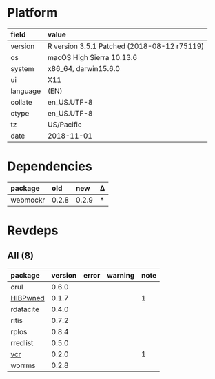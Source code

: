 # Platform

|field    |value                                       |
|:--------|:-------------------------------------------|
|version  |R version 3.5.1 Patched (2018-08-12 r75119) |
|os       |macOS High Sierra 10.13.6                   |
|system   |x86_64, darwin15.6.0                        |
|ui       |X11                                         |
|language |(EN)                                        |
|collate  |en_US.UTF-8                                 |
|ctype    |en_US.UTF-8                                 |
|tz       |US/Pacific                                  |
|date     |2018-11-01                                  |

# Dependencies

|package  |old   |new   |Δ  |
|:--------|:-----|:-----|:--|
|webmockr |0.2.8 |0.2.9 |*  |

# Revdeps

## All (8)

|package                          |version |error |warning |note |
|:--------------------------------|:-------|:-----|:-------|:----|
|crul                             |0.6.0   |      |        |     |
|[HIBPwned](problems.md#hibpwned) |0.1.7   |      |        |1    |
|rdatacite                        |0.4.0   |      |        |     |
|ritis                            |0.7.2   |      |        |     |
|rplos                            |0.8.4   |      |        |     |
|rredlist                         |0.5.0   |      |        |     |
|[vcr](problems.md#vcr)           |0.2.0   |      |        |1    |
|worrms                           |0.2.8   |      |        |     |

